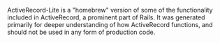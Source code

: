 ActiveRecord-Lite is a "homebrew" version of some of the functionality included in ActiveRecord, a prominent part of Rails.  It was generated primarily for deeper understanding of how ActiveRecord functions, and should not be used in any form of production code.

